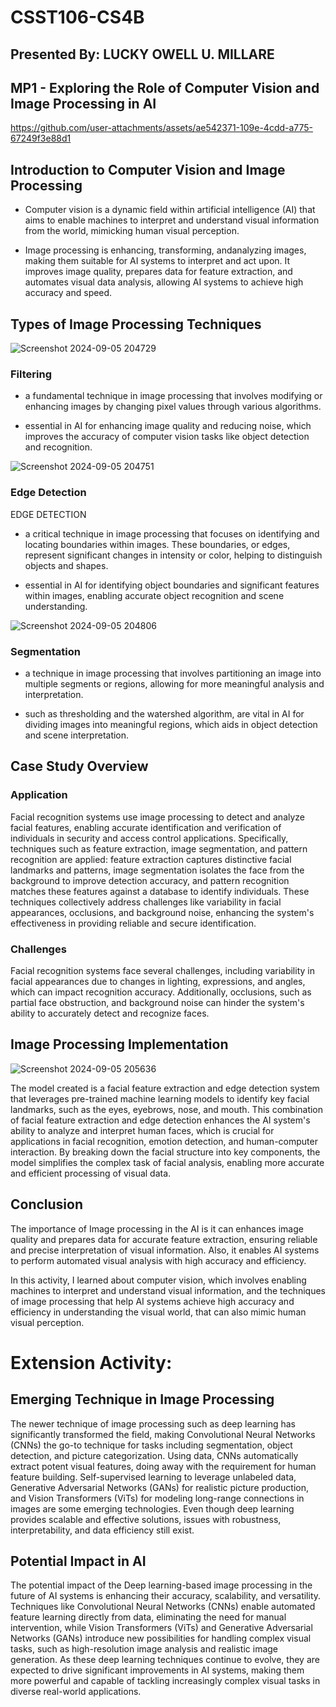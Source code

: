 # CSST106-CS4B
## Presented By: LUCKY OWELL U. MILLARE
## MP1 - Exploring the Role of Computer Vision and Image Processing in AI
https://github.com/user-attachments/assets/ae542371-109e-4cdd-a775-67249f3e88d1
## Introduction to Computer Vision and Image Processing
- Computer vision is a dynamic field within artificial intelligence (AI) that aims to enable machines to interpret and understand visual information from the world, mimicking human visual perception.
* Image processing is enhancing, transforming, andanalyzing images, making them suitable for AI systems to interpret and act upon. It improves image quality, prepares data for feature extraction, and automates visual data analysis, allowing AI systems to achieve high accuracy and speed.
## Types of Image Processing Techniques
![Screenshot 2024-09-05 204729](https://github.com/user-attachments/assets/bbc7cd7a-f046-4bb2-a805-0dd3d22cb6aa)
### Filtering
 - a fundamental technique in image
 processing that involves modifying or
 enhancing images by changing pixel
 values through various algorithms.
 * essential in AI for enhancing image
 quality and reducing noise, which
 improves the accuracy of computer
 vision tasks like object detection and recognition.

![Screenshot 2024-09-05 204751](https://github.com/user-attachments/assets/93e3dc81-8466-4151-9bc1-0683e3664f00)
### Edge Detection
EDGE DETECTION
- a critical technique in image processing that focuses on identifying and locating boundaries within images. These boundaries, or edges, represent significant changes in intensity or color, helping to distinguish objects and shapes. 
* essential in AI for identifying object boundaries and significant features within images, enabling accurate object recognition and scene understanding.

![Screenshot 2024-09-05 204806](https://github.com/user-attachments/assets/1a72dadf-ce1f-4f42-a228-aa06ed7adab7)
### Segmentation
- a technique in image processing that involves partitioning an image into multiple segments or regions, allowing for more meaningful analysis and interpretation.
* such as thresholding and the watershed algorithm, are vital in AI for dividing images into meaningful regions, which aids in object detection and scene interpretation.
## Case Study Overview
### Application
Facial recognition systems use image processing to detect and analyze facial features, enabling accurate identification and verification of individuals in security and access control applications. Specifically, techniques such as feature extraction, image segmentation, and pattern recognition are applied: feature extraction captures distinctive facial landmarks and patterns, image segmentation isolates the face from the background to improve detection accuracy, and pattern recognition matches these features against a database to identify individuals. These techniques collectively address challenges like variability in facial appearances, occlusions, and background noise, enhancing the system's effectiveness in providing reliable and secure identification.
### Challenges
Facial recognition systems face several challenges, including variability in facial appearances due to changes in lighting, expressions, and angles, which can impact recognition accuracy. Additionally, occlusions, such as partial face obstruction, and background noise can hinder the system's ability to accurately detect and recognize faces.
## Image Processing Implementation
![Screenshot 2024-09-05 205636](https://github.com/user-attachments/assets/1de9e187-5214-4b75-a1b4-1500ecfd04f8)

The model created is a facial feature extraction and edge detection system that leverages pre-trained machine learning models to identify key facial landmarks, such as the eyes, eyebrows, nose, and mouth. This combination of facial feature extraction and edge detection enhances the AI system's ability to analyze and interpret human faces, which is crucial for applications in facial recognition, emotion detection, and human-computer interaction. By breaking down the facial structure into key components, the model simplifies the complex task of facial analysis, enabling more accurate and efficient processing of visual data.
##  Conclusion
The importance of Image processing in the AI is it can enhances image quality and prepares data for accurate feature extraction, ensuring reliable and precise interpretation of visual information. Also, it enables AI systems to perform automated visual analysis with high accuracy and efficiency. 

In this activity, I learned about computer vision, which involves enabling machines to interpret and understand visual information, and the techniques of image processing that help AI systems achieve high accuracy and efficiency in understanding the visual world, that can also mimic human visual perception.
# Extension Activity:
## Emerging Technique in Image Processing
The newer technique of image processing such as deep learning has significantly transformed the field, making Convolutional Neural Networks (CNNs) the go-to technique for tasks including segmentation, object detection, and picture categorization. Using data, CNNs automatically extract potent visual features, doing away with the requirement for human feature building. Self-supervised learning to leverage unlabeled data, Generative Adversarial Networks (GANs) for realistic picture production, and Vision Transformers (ViTs) for modeling long-range connections in images are some emerging technologies. Even though deep learning provides scalable and effective solutions, issues with robustness, interpretability, and data efficiency still exist. 
## Potential Impact in AI
The potential impact of the Deep learning-based image processing in the future of AI systems is enhancing their accuracy, scalability, and versatility. Techniques like Convolutional Neural Networks (CNNs) enable automated feature learning directly from data, eliminating the need for manual intervention, while Vision Transformers (ViTs) and Generative Adversarial Networks (GANs) introduce new possibilities for handling complex visual tasks, such as high-resolution image analysis and realistic image generation. As these deep learning techniques continue to evolve, they are expected to drive significant improvements in AI systems, making them more powerful and capable of tackling increasingly complex visual tasks in diverse real-world applications.
